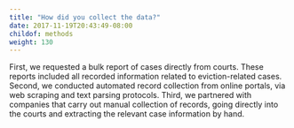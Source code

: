 ```yaml
---
title: "How did you collect the data?"
date: 2017-11-19T20:43:49-08:00
childof: methods
weight: 130
---
```

First, we requested a bulk report of cases directly from courts. These reports included all recorded information related to eviction-related cases. Second, we conducted automated record collection from online portals, via web scraping and text parsing protocols. Third, we partnered with companies that carry out manual collection of records, going directly into the courts and extracting the relevant case information by hand.